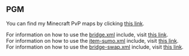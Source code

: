 ## PGM
You can find my Minecraft PvP maps by clicking [this link](https://github.com/zzufx/zzuf-maps).<br>

For information on how to use the [bridge.xml](https://github.com/zzufx/zzuf-maps/blob/master/includes/bridge.xml) include, visit [this link](https://zzufx.github.io/bridge.html).<br>
For information on how to use the [item-sumo.xml](https://github.com/zzufx/zzuf-maps/blob/master/includes/item-sumo.xml) include, visit [this link](https://zzufx.github.io/item_sumo.html).<br>
For information on how to use the [bridge-swap.xml](https://github.com/zzufx/zzuf-maps/blob/master/includes/bridge-swap.xml) include, visit [this link](https://zzufx.github.io/bridge_swap.html).<br>
